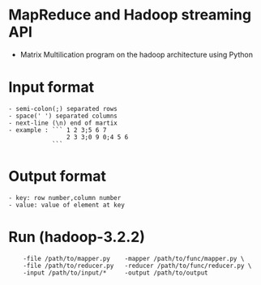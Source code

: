 # MapReduce and Hadoop streaming API
- Matrix Multilication program on the hadoop architecture using Python

# Input format
	- semi-colon(;) separated rows
	- space(' ') separated columns
	- next-line (\n) end of martix
	- example : ```	1 2 3;5 6 7
					2 3 3;0 9 0;4 5 6
				```

# Output format
	- key: row number,column number
	- value: value of element at key
	
# Run (hadoop-3.2.2)

``` bin/hadoop jar share/hadoop/tools/lib/hadoop-streaming-3.2.2.jar \
	-file /path/to/mapper.py    -mapper /path/to/func/mapper.py \
	-file /path/to/reducer.py   -reducer /path/to/func/reducer.py \
	-input /path/to/input/* 	-output /path/to/output
````